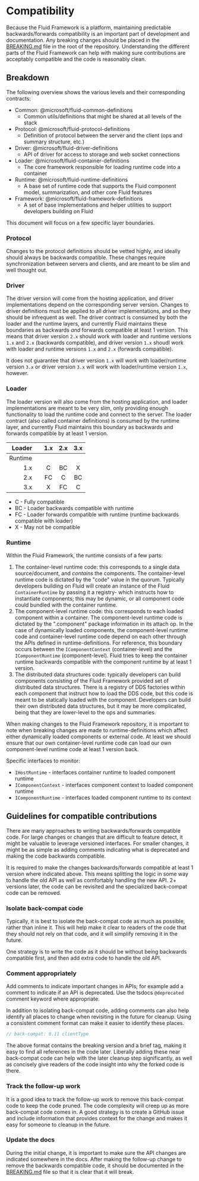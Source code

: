# Compatibility
Because the Fluid Framework is a platform, maintaining predictable backwards/forwards compatibility is an important part of development and documentation.  Any breaking changes should be placed in the [BREAKING.md](./breaking-changes.md) file in the root of the repository.  Understanding the different parts of the Fluid Framework can help with making sure contributions are acceptably compatible and the code is reasonably clean.

## Breakdown
The following overview shows the various levels and their corresponding contracts:
- Common: @microsoft/fluid-common-definitions
  - Common utils/definitions that might be shared at all levels of the stack
- Protocol: @microsoft/fluid-protocol-definitions
  - Definition of protocol between the server and the client (ops and summary structure, etc.)
- Driver: @microsoft/fluid-driver-definitions
  - API of driver for access to storage and web socket connections
- Loader: @microsoft/fluid-container-definitions
  - The core framework responsible for loading runtime code into a container
- Runtime: @microsoft/fluid-runtime-definitions
  - A base set of runtime code that supports the Fluid component model, summarization, and other core Fluid features
- Framework: @microsoft/fluid-framework-definitions
  - A set of base implementations and helper utilities to support developers building on Fluid

This document will focus on a few specific layer boundaries.

### Protocol
Changes to the protocol definitions should be vetted highly, and ideally should always be backwards compatible.  These changes require synchronization between servers and clients, and are meant to be slim and well thought out.

### Driver
The driver version will come from the hosting application, and driver implementations depend on the corresponding server version.  Changes to driver definitions must be applied to all driver implementations, and so they should be infrequent as well.  The driver contract is consumed by both the loader and the runtime layers, and currently Fluid maintains these boundaries as backwards _and_ forwards compatible at least 1 version.  This means that driver version `2.x` should work with loader and runtime versions `1.x` and `2.x` (backwards compatible), and driver version `1.x` shoudl work with loader and runtime versions `1.x` and `2.x` (forwards compatible).

It does not guarantee that driver version `1.x` will work with loader/runtime version `3.x` or driver version `3.x` will work with loader/runtime version `1.x`, however.

### Loader
The loader version will also come from the hosting application, and loader implementations are meant to be very slim, only providing enough functionality to load the runtime code and connect to the server.  The loader contract (also called container definitions) is consumed by the runtime layer, and currently Fluid maintains this boundary as backwards and forwards compatible by at least 1 version.

Loader || 1.x | 2.x | 3.x
-:|-|:-:|:-:|:-:
Runtime ||||
1.x || C | BC | X
2.x || FC | C | BC
3.x || X | FC | C
- C - Fully compatible
- BC - Loader backwards compatible with runtime
- FC - Loader forwards compatible with runtime (runtime backwards compatible with loader)
- X - May not be compatible

### Runtime
Within the Fluid Framework, the runtime consists of a few parts:
1. The container-level runtime code: this corresponds to a single data source/document, and _contains_ the components.  The container-level runtime code is dictated by the "code" value in the quorum.  Typically developers building on Fluid will create an instance of the Fluid `ContainerRuntime` by passing it a registry- which instructs how to instantiate components; this may be dynamic, or all component code could bundled with the container runtime.
2. The component-level runtime code: this corresponds to each loaded component within a container.  The component-level runtime code is dictated by the ".component" package information in its attach op.  In the case of dynamically loaded components, the component-level runtime code and container-level runtime code depend on each other through the APIs defined in runtime-definitions.  For reference, this boundary occurs between the `IComponentContext` (container-level) and the `IComponentRuntime` (component-level).  Fluid tries to keep the container runtime backwards compatible with the component runtime by at least 1 version.
3. The distributed data structures code: typically developers can build components consisting of the Fluid Framework provided set of distributed data structures.  There is a registry of DDS factories within each component that instruct how to load the DDS code, but this code is meant to be statically loaded with the component.  Developers can build their own distributed data structures, but it may be more complicated, being that they are lower-level to the ops and summaries.

When making changes to the Fluid Framework repository, it is important to note when breaking changes are made to runtime-definitions which affect either dynamically loaded components or external code.  At least we should ensure that our own container-level runtime code can load our own component-level runtime code at least 1 version back.

Specific interfaces to monitor:
- `IHostRuntime` - interfaces container runtime to loaded component runtime
- `IComponentContext` - interfaces component context to loaded component runtime
- `IComponentRuntime` - interfaces loaded component runtime to its context

## Guidelines for compatible contributions
There are many approaches to writing backwards/forwards compatible code.  For large changes or changes that are difficult to feature detect, it might be valuable to leverage versioned interfaces.  For smaller changes, it might be as simple as adding comments indicating what is deprecated and making the code backwards compatible.

It is required to make the changes backwards/forwards compatible at least 1 version where indicated above.  This means splitting the logic in some way to handle the old API as well as comfortably handling the new API.  2+ versions later, the code can be revisited and the specialized back-compat code can be removed.

### Isolate back-compat code
Typically, it is best to isolate the back-compat code as much as possible, rather than inline it.  This will help make it clear to readers of the code that they should not rely on that code, and it will simplify removing it in the future.

One strategy is to write the code as it should be without being backwards compatible first, and then add extra code to handle the old API.

### Comment appropriately
Add comments to indicate important changes in APIs; for example add a comment to indicate if an API is deprecated.  Use the tsdocs `@deprecated` comment keyword where appropriate.

In addition to isolating back-compat code, adding comments can also help identify all places to change when revisiting in the future for cleanup.  Using a consistent comment format can make it easier to identify these places.
```typescript
// back-compat: 0.11 clientType
```
The above format contains the breaking version and a brief tag, making it easy to find all references in the code later.  Liberally adding these near back-compat code can help with the later cleanup step significantly, as well as concisely give readers of the code insight into why the forked code is there.

### Track the follow-up work
It is a good idea to track the follow-up work to remove this back-compat code to keep the code pruned.  The code complexity will creep up as more back-compat code comes in.  A good strategy is to create a GitHub issue and include information that provides context for the change and makes it easy for someone to cleanup in the future.

### Update the docs
During the initial change, it is important to make sure the API changes are indicated somewhere in the docs.
After making the follow-up change to remove the backwards compatible code, it should be documented in the [BREAKING.md](./breaking-changes.md) file so that it is clear that it will break.
